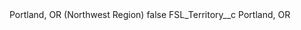 <?xml version="1.0" encoding="UTF-8"?>
<CustomMetadata xmlns="http://soap.sforce.com/2006/04/metadata" xmlns:xsi="http://www.w3.org/2001/XMLSchema-instance" xmlns:xsd="http://www.w3.org/2001/XMLSchema">
    <label>Portland, OR (Northwest Region)</label>
    <protected>false</protected>
    <values>
        <field>FSL_Territory__c</field>
        <value xsi:type="xsd:string">Portland, OR</value>
    </values>
</CustomMetadata>
